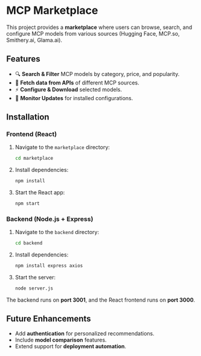 # MCP Marketplace

This project provides a **marketplace** where users can browse, search, and configure MCP models from various sources (Hugging Face, MCP.so, Smithery.ai, Glama.ai).

## Features
- 🔍 **Search & Filter** MCP models by category, price, and popularity.
- 📡 **Fetch data from APIs** of different MCP sources.
- ⚡ **Configure & Download** selected models.
- 🔔 **Monitor Updates** for installed configurations.

## Installation

### Frontend (React)
1. Navigate to the `marketplace` directory:
   ```bash
   cd marketplace
   ```
2. Install dependencies:
   ```bash
   npm install
   ```
3. Start the React app:
   ```bash
   npm start
   ```

### Backend (Node.js + Express)
1. Navigate to the `backend` directory:
   ```bash
   cd backend
   ```
2. Install dependencies:
   ```bash
   npm install express axios
   ```
3. Start the server:
   ```bash
   node server.js
   ```

The backend runs on **port 3001**, and the React frontend runs on **port 3000**.

## Future Enhancements
- Add **authentication** for personalized recommendations.
- Include **model comparison** features.
- Extend support for **deployment automation**.
